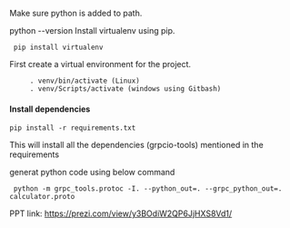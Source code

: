 Make sure python is added to path.


python --version Install virtualenv using pip.
```
 pip install virtualenv 
 ```
 
First create a virtual environment for the project.

```virtualenv -p python3.7 venv or virtualenv venv
     . venv/bin/activate (Linux)
     . venv/Scripts/activate (windows using Gitbash)
 ```
#### Install dependencies
 ```
pip install -r requirements.txt
```
This will install all the dependencies (grpcio-tools) mentioned in the requirements 

generat python code using below command

```
 python -m grpc_tools.protoc -I. --python_out=. --grpc_python_out=. calculator.proto
 ```


PPT link: https://prezi.com/view/y3BOdiW2QP6JjHXS8Vd1/
